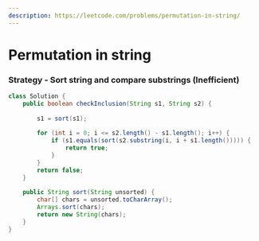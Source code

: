 ```yaml
---
description: https://leetcode.com/problems/permutation-in-string/
---
```


# Permutation in string

### Strategy - Sort string and compare substrings (Inefficient)

```java
class Solution {
    public boolean checkInclusion(String s1, String s2) {
        
        s1 = sort(s1);
        
        for (int i = 0; i <= s2.length() - s1.length(); i++) {
            if (s1.equals(sort(s2.substring(i, i + s1.length())))) {
                return true;
            } 
        }       
        return false; 
    }
    
    public String sort(String unsorted) {
        char[] chars = unsorted.toCharArray();
        Arrays.sort(chars);
        return new String(chars);
    }
}
```

